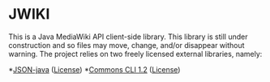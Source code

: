 JWIKI
=========

This is a Java MediaWiki API client-side library.  This library is still under construction and so files may
move, change, and/or disappear without warning.  The project relies on two freely licensed external libraries, namely:

*<a href="https://github.com/douglascrockford/JSON-java">JSON-java</a> (<a href="http://www.json.org/license.html">License</a>)
*<a href="http://commons.apache.org/proper/commons-cli/">Commons CLI 1.2</a> (<a href="http://www.apache.org/licenses/">License</a>)